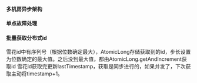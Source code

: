 #### 多机房异步架构

#### 单点故障处理

#### 批量获取分布式id
雪花id中有序列号（根据位数确定最大），AtomicLong存储获取到的id，步长设置为位数确定的最大值。之后没到最大值，都由AtomicLong.getAndIncrement获取id
雪花id获取完更新lastTimestamp，获取是同步进行的，如果并发了，下次获取主动将timestamp+1。